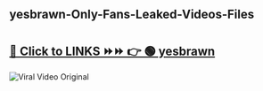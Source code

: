 
 ## yesbrawn-Only-Fans-Leaked-Videos-Files

# <h2><a href="https://mediaupload.pro?yesbrawn">🔗 Click to LINKS ⏩⏩ 👉 🟢 yesbrawn </a></h2>

<a href="https://mediaupload.pro?yesbrawn" rel="nofollow" data-target="animated-image.originalLink"><img src="https://i.ibb.co.com/xMMVF88/686577567.gif" alt="Viral Video Original" style="max-width: 100%; display: inline-block;" data-target="animated-image.originalImage"></a>
